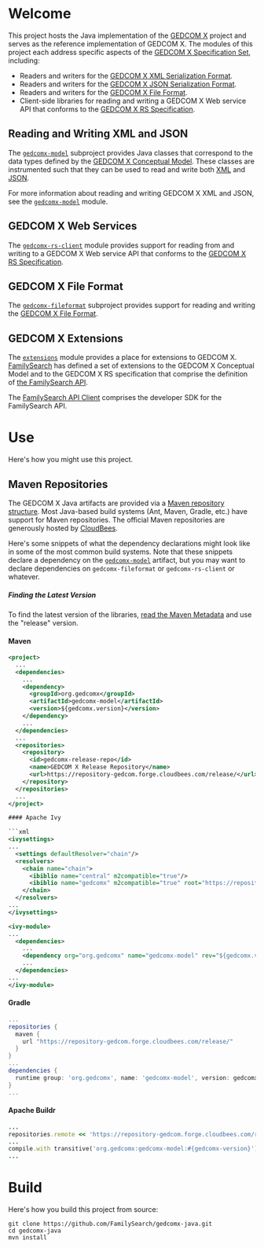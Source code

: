 # Welcome

This project hosts the Java implementation of the [GEDCOM X](http://www.gedcomx.org) project and serves as the
reference implementation of GEDCOM X. The modules of this project each
address specific aspects of the [GEDCOM X Specification Set](http://www.gedcomx.org/Specifications.html),
including:

* Readers and writers for the [GEDCOM X XML Serialization Format](https://github.com/FamilySearch/gedcomx/blob/master/specifications/xml-format-specification.md).
* Readers and writers for the [GEDCOM X JSON Serialization Format](https://github.com/FamilySearch/gedcomx/blob/master/specifications/json-format-specification.md).
* Readers and writers for the [GEDCOM X File Format](https://github.com/FamilySearch/gedcomx/blob/master/specifications/file-format-specification.md).
* Client-side libraries for reading and writing a GEDCOM X Web service API that conforms to the [GEDCOM X RS Specification](https://github.com/FamilySearch/gedcomx-rs).

## Reading and Writing XML and JSON

The [`gedcomx-model`](./gedcomx-model/) subproject provides Java classes that correspond to the data types defined by
the [GEDCOM X Conceptual Model](https://github.com/FamilySearch/gedcomx/blob/master/specifications/conceptual-model-specification.md).
These classes are instrumented such that they can be used to read and write both
[XML](https://github.com/FamilySearch/gedcomx/blob/master/specifications/xml-format-specification.md) and
[JSON](https://github.com/FamilySearch/gedcomx/blob/master/specifications/json-format-specification.md).

For more information about reading and writing GEDCOM X XML and JSON, see the [`gedcomx-model`](./gedcomx-model/) module.

## GEDCOM X Web Services

The [`gedcomx-rs-client`](./gedcomx-rs-client/) module provides support for reading from and writing to a GEDCOM X 
Web service API that conforms to the [GEDCOM X RS Specification](https://github.com/FamilySearch/gedcomx-rs).

## GEDCOM X File Format

The [`gedcomx-fileformat`](./gedcomx-fileformat/) subproject provides support for reading and writing the
[GEDCOM X File Format](https://github.com/FamilySearch/gedcomx/blob/master/specifications/file-format-specification.md).

## GEDCOM X Extensions

The [`extensions`](./extensions) module provides a place for extensions to GEDCOM X. [FamilySearch](https://familysearch.org) has defined
a set of extensions to the GEDCOM X Conceptual Model and to the GEDCOM X RS specification that comprise the definition of 
[the FamilySearch API](https://developer.familysearch.org/).
 
The [FamilySearch API Client](./extensions/familysearch/familysearch-api-client/) comprises the developer SDK for the FamilySearch API.

<a name="Use"/>

# Use

Here's how you might use this project.

## Maven Repositories

The GEDCOM X Java artifacts are provided via a [Maven repository structure](http://maven.apache.org/guides/introduction/introduction-to-repositories.html).
Most Java-based build systems (Ant, Maven, Gradle, etc.) have support for Maven repositories.
The official Maven repositories are generously hosted by [CloudBees](http://cloudbees.com/).

Here's some snippets of what the dependency declarations might look like in some of the most common build systems. Note that
these snippets declare a dependency on the [`gedcomx-model`](./gedcomx-model) artifact, but you may want to declare dependencies on
`gedcomx-fileformat` or `gedcomx-rs-client` or whatever.

##### Finding the Latest Version

To find the latest version of the libraries, [read the Maven Metadata](https://repository-gedcom.forge.cloudbees.com/release/org/gedcomx/gedcomx-parent/maven-metadata.xml)
and use the "release" version.

#### Maven

```xml
<project>
  ...
  <dependencies>
    ...
    <dependency>
      <groupId>org.gedcomx</groupId>
      <artifactId>gedcomx-model</artifactId>
      <version>${gedcomx.version}</version>
    </dependency>
    ...
  </dependencies>
  ...
  <repositories>
    <repository>
      <id>gedcomx-release-repo</id>
      <name>GEDCOM X Release Repository</name>
      <url>https://repository-gedcom.forge.cloudbees.com/release/</url>
    </repository>
  </repositories>
  ...
</project>

#### Apache Ivy

```xml
<ivysettings>
...
  <settings defaultResolver="chain"/>
  <resolvers>
    <chain name="chain">
      <ibiblio name="central" m2compatible="true"/>
      <ibiblio name="gedcomx" m2compatible="true" root="https://repository-gedcom.forge.cloudbees.com/release/"/>
    </chain>
  </resolvers>
...
</ivysettings>
```

```xml
<ivy-module>
...
  <dependencies>
    ...
    <dependency org="org.gedcomx" name="gedcomx-model" rev="${gedcomx.version}"/>
    ...
  </dependencies>
...
</ivy-module>
```

#### Gradle

```groovy
...
repositories {
  maven {
    url "https://repository-gedcom.forge.cloudbees.com/release/"
  }
}
...
dependencies {
  runtime group: 'org.gedcomx', name: 'gedcomx-model', version: gedcomxVersion
}
...
```

#### Apache Buildr

```ruby
...
repositories.remote << 'https://repository-gedcom.forge.cloudbees.com/release/'
...
compile.with transitive('org.gedcomx:gedcomx-model:#{gedcomx-version}')
...
```

# Build

Here's how you build this project from source:

```
git clone https://github.com/FamilySearch/gedcomx-java.git
cd gedcomx-java
mvn install
```

